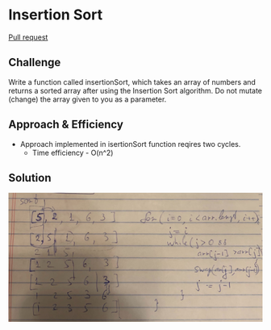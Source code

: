 # Insertion Sort

[Pull request](https://github.com/NadyaIlinskiy/data-structures-and-algorithms-2/pull/17/)

## Challenge
Write a function called insertionSort, which takes an array of numbers and returns a sorted array
after using the Insertion Sort algorithm. Do not mutate (change) the array given to you as a parameter.

## Approach & Efficiency

* Approach implemented in isertionSort function reqires two cycles. 
    * Time efficiency - O(n^2)

## Solution

![solution](/assets/isertionSort.jpg)
